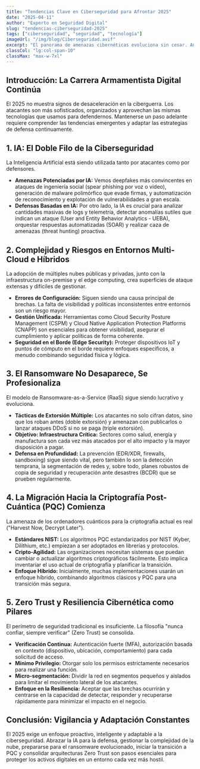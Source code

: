 ```yaml
---
title: "Tendencias Clave en Ciberseguridad para Afrontar 2025"
date: "2025-04-11"
author: "Experto en Seguridad Digital"
slug: "tendencias-ciberseguridad-2025"
tags: ["ciberseguridad", "seguridad", "tecnología"]
imageUrl: "/img/blog/Ciberseguridad.avif"
excerpt: "El panorama de amenazas cibernéticas evoluciona sin cesar. Analizamos las 5 tendencias más importantes en ciberseguridad que marcan 2025 y cómo las organizaciones pueden prepararse."
classCol: "lg:col-span-10"
classMax: "max-w-7xl"
---
```


## Introducción: La Carrera Armamentista Digital Continúa

El 2025 no muestra signos de desaceleración en la ciberguerra. Los atacantes son más sofisticados, organizados y aprovechan las mismas tecnologías que usamos para defendernos. Mantenerse un paso adelante requiere comprender las tendencias emergentes y adaptar las estrategias de defensa continuamente.

## 1. IA: El Doble Filo de la Ciberseguridad

La Inteligencia Artificial está siendo utilizada tanto por atacantes como por defensores.

* **Amenazas Potenciadas por IA:** Vemos deepfakes más convincentes en ataques de ingeniería social (spear phishing por voz o video), generación de malware polimórfico que evade firmas, y automatización de reconocimiento y explotación de vulnerabilidades a gran escala.
* **Defensas Basadas en IA:** Por otro lado, la IA es crucial para analizar cantidades masivas de logs y telemetría, detectar anomalías sutiles que indican un ataque (User and Entity Behavior Analytics - UEBA), orquestar respuestas automatizadas (SOAR) y realizar caza de amenazas (threat hunting) proactiva.

## 2. Complejidad y Riesgos en Entornos Multi-Cloud e Híbridos

La adopción de múltiples nubes públicas y privadas, junto con la infraestructura on-premise y el edge computing, crea superficies de ataque extensas y difíciles de gestionar.

* **Errores de Configuración:** Siguen siendo una causa principal de brechas. La falta de visibilidad y políticas inconsistentes entre entornos son un riesgo mayor.
* **Gestión Unificada:** Herramientas como Cloud Security Posture Management (CSPM) y Cloud Native Application Protection Platforms (CNAPP) son esenciales para obtener visibilidad, asegurar el cumplimiento y aplicar políticas de forma coherente.
* **Seguridad en el Borde (Edge Security):** Proteger dispositivos IoT y puntos de cómputo en el borde requiere enfoques específicos, a menudo combinando seguridad física y lógica.

## 3. El Ransomware No Desaparece, Se Profesionaliza

El modelo de Ransomware-as-a-Service (RaaS) sigue siendo lucrativo y evoluciona.

* **Tácticas de Extorsión Múltiple:** Los atacantes no solo cifran datos, sino que los roban antes (doble extorsión) y amenazan con publicarlos o lanzar ataques DDoS si no se paga (triple extorsión).
* **Objetivo: Infraestructura Crítica:** Sectores como salud, energía y manufactura son cada vez más atacados por el alto impacto y la mayor disposición a pagar.
* **Defensa en Profundidad:** La prevención (EDR/XDR, firewalls, sandboxing) sigue siendo vital, pero también lo son la detección temprana, la segmentación de redes y, sobre todo, planes robustos de copia de seguridad y recuperación ante desastres (BCDR) que se prueben regularmente.

## 4. La Migración Hacia la Criptografía Post-Cuántica (PQC) Comienza

La amenaza de los ordenadores cuánticos para la criptografía actual es real ("Harvest Now, Decrypt Later").

* **Estándares NIST:** Los algoritmos PQC estandarizados por NIST (Kyber, Dilithium, etc.) empiezan a ser adoptados en librerías y protocolos.
* **Cripto-Agilidad:** Las organizaciones necesitan sistemas que puedan cambiar o actualizar algoritmos criptográficos fácilmente. Esto implica inventariar el uso actual de criptografía y planificar la transición.
* **Enfoque Híbrido:** Inicialmente, muchas implementaciones usarán un enfoque híbrido, combinando algoritmos clásicos y PQC para una transición más segura.

## 5. Zero Trust y Resiliencia Cibernética como Pilares

El perímetro de seguridad tradicional es insuficiente. La filosofía "nunca confiar, siempre verificar" (Zero Trust) se consolida.

* **Verificación Continua:** Autenticación fuerte (MFA), autorización basada en contexto (dispositivo, ubicación, comportamiento) para cada solicitud de acceso.
* **Mínimo Privilegio:** Otorgar solo los permisos estrictamente necesarios para realizar una función.
* **Micro-segmentación:** Dividir la red en segmentos pequeños y aislados para limitar el movimiento lateral de los atacantes.
* **Enfoque en la Resiliencia:** Aceptar que las brechas ocurrirán y centrarse en la capacidad de detectar, responder y recuperarse rápidamente para minimizar el impacto en el negocio.

## Conclusión: Vigilancia y Adaptación Constantes

El 2025 exige un enfoque proactivo, inteligente y adaptable a la ciberseguridad. Abrazar la IA para la defensa, gestionar la complejidad de la nube, prepararse para el ransomware evolucionado, iniciar la transición a PQC y consolidar arquitecturas Zero Trust son pasos esenciales para proteger los activos digitales en un entorno cada vez más hostil.

